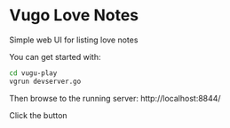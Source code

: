 # Vugo Love Notes
Simple web UI for listing love notes

You can get started with:

```sh
cd vugu-play
vgrun devserver.go
```

Then browse to the running server: http://localhost:8844/

Click the button
